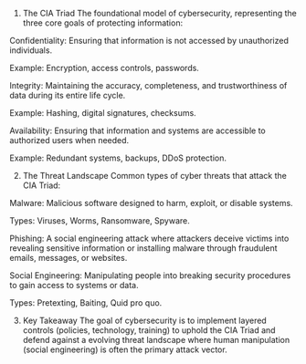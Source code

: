 1. The CIA Triad
The foundational model of cybersecurity, representing the three core goals of protecting information:

Confidentiality: Ensuring that information is not accessed by unauthorized individuals.

Example: Encryption, access controls, passwords.

Integrity: Maintaining the accuracy, completeness, and trustworthiness of data during its entire life cycle.

Example: Hashing, digital signatures, checksums.

Availability: Ensuring that information and systems are accessible to authorized users when needed.

Example: Redundant systems, backups, DDoS protection.

2. The Threat Landscape
Common types of cyber threats that attack the CIA Triad:

Malware: Malicious software designed to harm, exploit, or disable systems.

Types: Viruses, Worms, Ransomware, Spyware.

Phishing: A social engineering attack where attackers deceive victims into revealing sensitive information or installing malware through fraudulent emails, messages, or websites.

Social Engineering: Manipulating people into breaking security procedures to gain access to systems or data.

Types: Pretexting, Baiting, Quid pro quo.

3. Key Takeaway
The goal of cybersecurity is to implement layered controls (policies, technology, training) to uphold the CIA Triad and defend against a evolving threat landscape where human manipulation (social engineering) is often the primary attack vector.